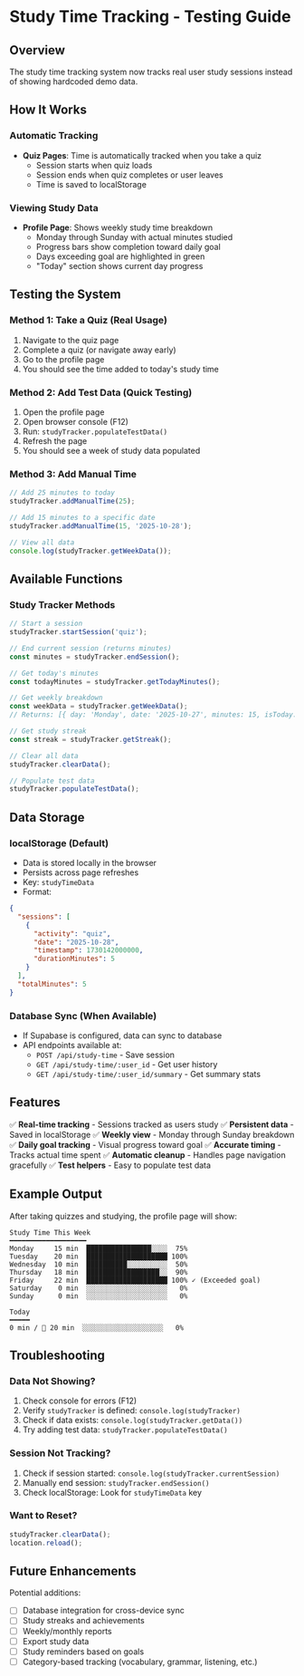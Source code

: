 # Study Time Tracking - Testing Guide

## Overview
The study time tracking system now tracks real user study sessions instead of showing hardcoded demo data.

## How It Works

### Automatic Tracking
- **Quiz Pages**: Time is automatically tracked when you take a quiz
  - Session starts when quiz loads
  - Session ends when quiz completes or user leaves
  - Time is saved to localStorage

### Viewing Study Data
- **Profile Page**: Shows weekly study time breakdown
  - Monday through Sunday with actual minutes studied
  - Progress bars show completion toward daily goal
  - Days exceeding goal are highlighted in green
  - "Today" section shows current day progress

## Testing the System

### Method 1: Take a Quiz (Real Usage)
1. Navigate to the quiz page
2. Complete a quiz (or navigate away early)
3. Go to the profile page
4. You should see the time added to today's study time

### Method 2: Add Test Data (Quick Testing)
1. Open the profile page
2. Open browser console (F12)
3. Run: `studyTracker.populateTestData()`
4. Refresh the page
5. You should see a week of study data populated

### Method 3: Add Manual Time
```javascript
// Add 25 minutes to today
studyTracker.addManualTime(25);

// Add 15 minutes to a specific date
studyTracker.addManualTime(15, '2025-10-28');

// View all data
console.log(studyTracker.getWeekData());
```

## Available Functions

### Study Tracker Methods
```javascript
// Start a session
studyTracker.startSession('quiz');

// End current session (returns minutes)
const minutes = studyTracker.endSession();

// Get today's minutes
const todayMinutes = studyTracker.getTodayMinutes();

// Get weekly breakdown
const weekData = studyTracker.getWeekData();
// Returns: [{ day: 'Monday', date: '2025-10-27', minutes: 15, isToday: false }, ...]

// Get study streak
const streak = studyTracker.getStreak();

// Clear all data
studyTracker.clearData();

// Populate test data
studyTracker.populateTestData();
```

## Data Storage

### localStorage (Default)
- Data is stored locally in the browser
- Persists across page refreshes
- Key: `studyTimeData`
- Format:
```json
{
  "sessions": [
    {
      "activity": "quiz",
      "date": "2025-10-28",
      "timestamp": 1730142000000,
      "durationMinutes": 5
    }
  ],
  "totalMinutes": 5
}
```

### Database Sync (When Available)
- If Supabase is configured, data can sync to database
- API endpoints available at:
  - `POST /api/study-time` - Save session
  - `GET /api/study-time/:user_id` - Get user history
  - `GET /api/study-time/:user_id/summary` - Get summary stats

## Features

✅ **Real-time tracking** - Sessions tracked as users study
✅ **Persistent data** - Saved in localStorage
✅ **Weekly view** - Monday through Sunday breakdown
✅ **Daily goal tracking** - Visual progress toward goal
✅ **Accurate timing** - Tracks actual time spent
✅ **Automatic cleanup** - Handles page navigation gracefully
✅ **Test helpers** - Easy to populate test data

## Example Output

After taking quizzes and studying, the profile page will show:

```
Study Time This Week
━━━━━━━━━━━━━━━━━━━
Monday     15 min  ████████████████░░░░  75%
Tuesday    20 min  ████████████████████ 100%
Wednesday  10 min  ██████████░░░░░░░░░░  50%
Thursday   18 min  ██████████████████░░  90%
Friday     22 min  ████████████████████ 100% ✓ (Exceeded goal)
Saturday    0 min  ░░░░░░░░░░░░░░░░░░░░   0%
Sunday      0 min  ░░░░░░░░░░░░░░░░░░░░   0%

Today
━━━━━
0 min / 🎯 20 min  ░░░░░░░░░░░░░░░░░░░░   0%
```

## Troubleshooting

### Data Not Showing?
1. Check console for errors (F12)
2. Verify `studyTracker` is defined: `console.log(studyTracker)`
3. Check if data exists: `console.log(studyTracker.getData())`
4. Try adding test data: `studyTracker.populateTestData()`

### Session Not Tracking?
1. Check if session started: `console.log(studyTracker.currentSession)`
2. Manually end session: `studyTracker.endSession()`
3. Check localStorage: Look for `studyTimeData` key

### Want to Reset?
```javascript
studyTracker.clearData();
location.reload();
```

## Future Enhancements

Potential additions:
- [ ] Database integration for cross-device sync
- [ ] Study streaks and achievements
- [ ] Weekly/monthly reports
- [ ] Export study data
- [ ] Study reminders based on goals
- [ ] Category-based tracking (vocabulary, grammar, listening, etc.)
